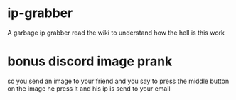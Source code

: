 # ip-grabber
A garbage ip grabber
read the wiki to understand how the hell is this work

# bonus discord image prank

so you send an image to your friend and you say to press the middle button on the image he press it and his ip is send to your email
